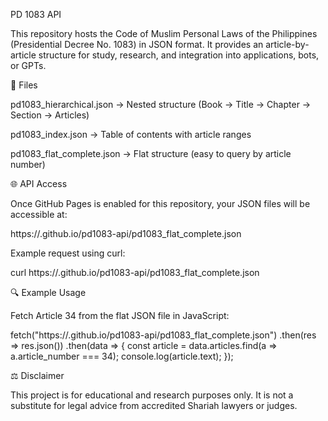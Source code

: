 PD 1083 API

This repository hosts the Code of Muslim Personal Laws of the Philippines (Presidential Decree No. 1083) in JSON format. It provides an article-by-article structure for study, research, and integration into applications, bots, or GPTs.

📂 Files

pd1083_hierarchical.json → Nested structure (Book → Title → Chapter → Section → Articles)

pd1083_index.json → Table of contents with article ranges

pd1083_flat_complete.json → Flat structure (easy to query by article number)

🌐 API Access

Once GitHub Pages is enabled for this repository, your JSON files will be accessible at:

https://<username>.github.io/pd1083-api/pd1083_flat_complete.json


Example request using curl:

curl https://<username>.github.io/pd1083-api/pd1083_flat_complete.json

🔍 Example Usage

Fetch Article 34 from the flat JSON file in JavaScript:

fetch("https://<username>.github.io/pd1083-api/pd1083_flat_complete.json")
  .then(res => res.json())
  .then(data => {
    const article = data.articles.find(a => a.article_number === 34);
    console.log(article.text);
  });

⚖️ Disclaimer

This project is for educational and research purposes only.
It is not a substitute for legal advice from accredited Shariah lawyers or judges.
